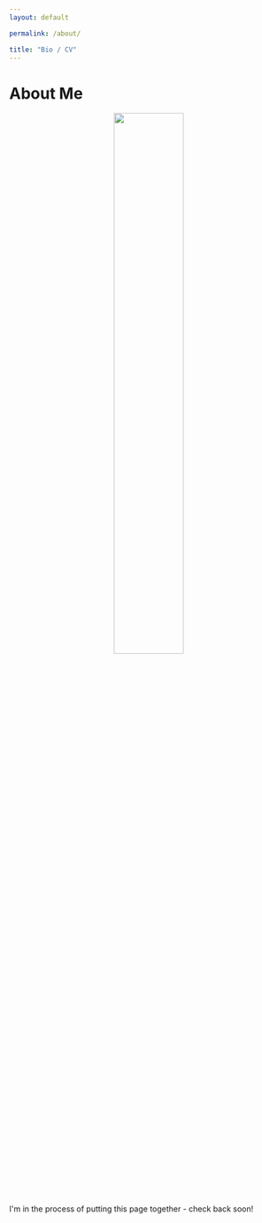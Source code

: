 ```yaml
---
layout: default

permalink: /about/

title: "Bio / CV"
---
```



# About Me

<div style="text-align:center"><img src="https://benjburgess.github.io/assets/Screenshot_20211012-190225_Gallery2.jpg" width="50%"/></div>
<br />
I'm in the process of putting this page together - check back soon!